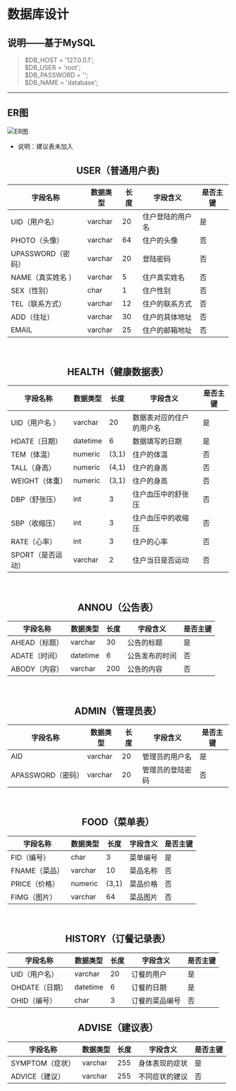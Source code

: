 # **数据库设计**

## 说明——基于MySQL  
> $DB_HOST = '127.0.0.1';  
> $DB_USER = 'root';  
> $DB_PASSWORD = '';  
> $DB_NAME = 'database';  
---

## ER图
![ER图](../images/ER图.png)  
* 说明：建议表未加入  

##  <center>USER（普通用户表)</center>
| 字段名称 | 数据类型 | 长度 | 字段含义 | 是否主键 |
| --- | --- | --- | --- | --- |
| UID（用户名） | varchar |	20 |	住户登陆的用户名 | 是 |
| PHOTO（头像） |	varchar| 64 | 住户的头像 | 否 |
| UPASSWORD（密码）	| varchar | 20	| 登陆密码 | 否 |
| NAME（真实姓名 ）| varchar | 5 | 住户真实姓名 | 否 |
| SEX（性别） | char | 1 | 住户性别 | 否 | 
| TEL（联系方式） | varchar | 12 | 住户的联系方式 | 否 |
| ADD（住址） |	varchar | 30 | 住户的具体地址 |	否 |
| EMAIL	| varchar	| 25 | 住户的邮箱地址 |	否 |
<br>

## <center>HEALTH（健康数据表）</center>
| 字段名称 | 数据类型 | 长度 | 字段含义 | 是否主键 |
| --- | --- | --- | --- | --- |
| UID（用户名 ）| varchar | 20 | 数据表对应的住户的用户名 | 是 |
| HDATE（日期） | datetime | 6 |数据填写的日期 | 是 |
| TEM（体温） | numeric | (3,1) |住户的体温 | 否 |
| TALL（身高） | numeric | (4,1) |住户的身高 | 否 |
| WEIGHT（体重） | numeric | (3,1) |住户的身高 | 否 |
| DBP（舒张压） | int | 3 | 住户血压中的舒张压 | 否 |
| SBP（收缩压） | int | 3 | 住户血压中的收缩压 | 否 |
| RATE（心率） | int | 3 | 住户的心率 | 否 |
| SPORT（是否运动） |varchar | 2 | 住户当日是否运动 | 否 |
<br>

## <center>ANNOU（公告表）</center>
| 字段名称 | 数据类型 | 长度 | 字段含义 | 是否主键 |
| --- | --- | --- | --- | --- |
| AHEAD（标题） | varchar | 30 | 公告的标题 | 是 |
| ADATE（时间） | datetime | 6 | 公告发布的时间 |	否 |
|ABODY（内容）|	varchar	| 200 | 公告的内容 | 否 |
<br>

## <center>ADMIN（管理员表）</center>
| 字段名称 | 数据类型 | 长度 | 字段含义 | 是否主键 |
| --- | --- | --- | --- | --- |
|AID | varchar	| 20| 管理员的用户名 | 是 |
|APASSWORD（密码） | varchar | 20 |管理员的登陆密码	| 否 |
<br>

## <center>FOOD（菜单表）</center>
| 字段名称 | 数据类型 | 长度 | 字段含义 | 是否主键 |
| --- | --- | --- | --- | --- |
| FID（编号） | char | 3 | 菜单编号	| 是 |
| FNAME（菜品） | varchar | 10 | 菜品名称 | 否 |
| PRICE（价格） | numeric | (3,1)	| 菜品价格 | 否 |
| FIMG（图片） | varchar | 64 | 菜品图片 | 否 |
<br>

## <center>HISTORY（订餐记录表）</center>
| 字段名称	| 数据类型	| 长度	| 字段含义	| 是否主键 |
| --- | --- | --- | --- | --- |
| UID（用户名） | varchar |	20 | 订餐的用户 | 是 |
| OHDATE（日期） | datetime | 6 | 订餐的日期 |	是 |
| OHID（编号） | char | 3 | 订餐的菜品编号 | 否 |

## <center>ADVISE（建议表）</center>
| 字段名称	| 数据类型	| 长度	| 字段含义	| 是否主键 |
| --- | --- | --- | --- | --- |
| SYMPTOM（症状） | varchar | 255 | 身体表现的症状 | 是 |
| ADVICE（建议） | varchar | 255 | 不同症状的建议 | 否 |